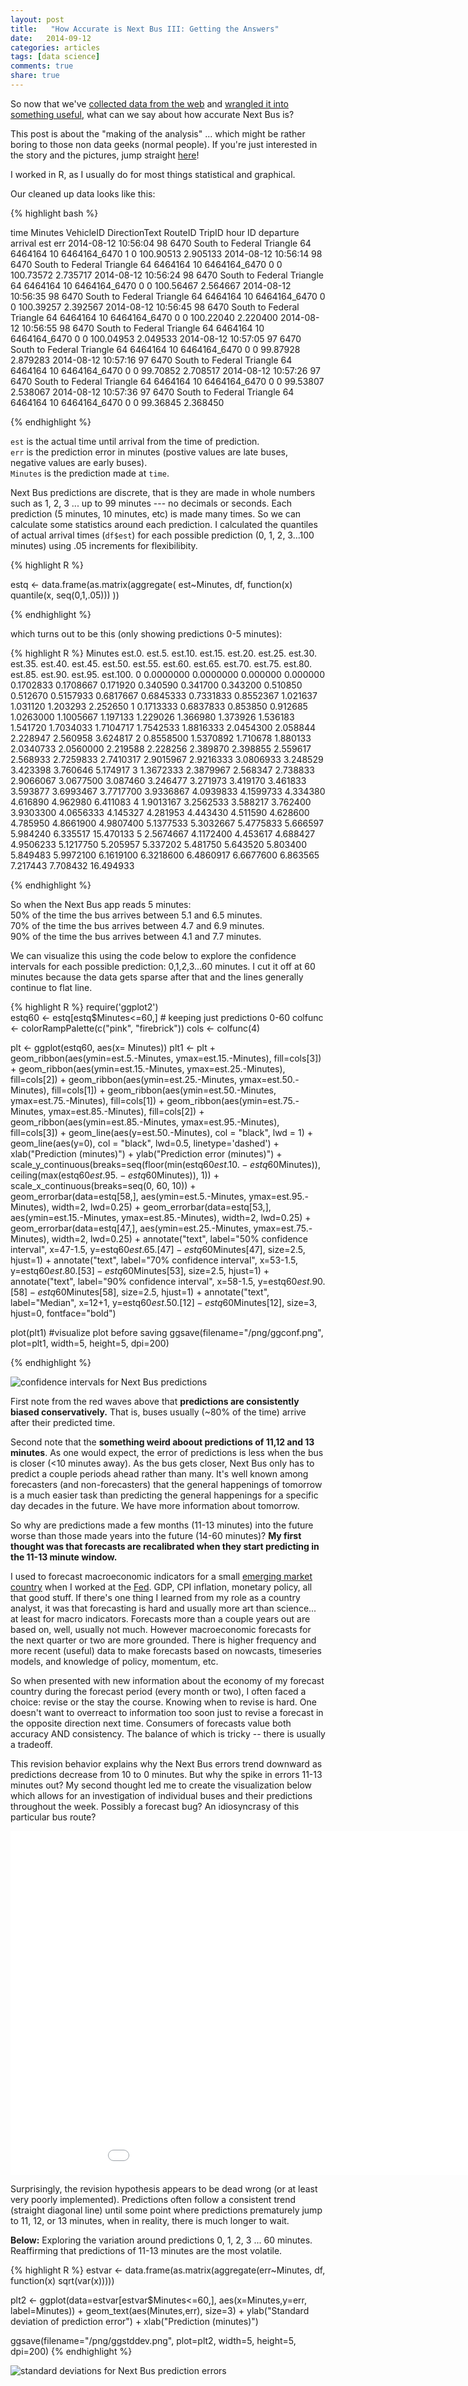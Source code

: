 ```yaml
---
layout: post
title:   "How Accurate is Next Bus III: Getting the Answers"
date:   2014-09-12
categories: articles
tags: [data science]
comments: true
share: true
---
```


So now that we've [collected data from the web](../nextbus1_api) and [wrangled it into something useful](../nextbus2_wrangle), what can we say about how accurate Next Bus is?

This post is about the "making of the analysis" ... which might be rather boring to those non data geeks (normal people).  If you're just interested in the story and the pictures, jump straight [here](http://brooksandrew.github.io/projects/wmata/)!   

I worked in R, as I usually do for most things statistical and graphical. 

Our cleaned up data looks like this:  

{% highlight bash %}

time                Minutes      VehicleID DirectionText              RouteID   TripID    hour  ID                   departure  arrival   est        err
2014-08-12 10:56:04      98      6470      South to Federal Triangle  64        6464164   10    6464164_6470         1          0         100.90513  2.905133
2014-08-12 10:56:14      98      6470      South to Federal Triangle  64        6464164   10    6464164_6470         0          0         100.73572  2.735717
2014-08-12 10:56:24      98      6470      South to Federal Triangle  64        6464164   10    6464164_6470         0          0         100.56467  2.564667
2014-08-12 10:56:35      98      6470      South to Federal Triangle  64        6464164   10    6464164_6470         0          0         100.39257  2.392567
2014-08-12 10:56:45      98      6470      South to Federal Triangle  64        6464164   10    6464164_6470         0          0         100.22040  2.220400
2014-08-12 10:56:55      98      6470      South to Federal Triangle  64        6464164   10    6464164_6470         0          0         100.04953  2.049533
2014-08-12 10:57:05      97      6470      South to Federal Triangle  64        6464164   10    6464164_6470         0          0          99.87928  2.879283
2014-08-12 10:57:16      97      6470      South to Federal Triangle  64        6464164   10    6464164_6470         0          0          99.70852  2.708517
2014-08-12 10:57:26      97      6470      South to Federal Triangle  64        6464164   10    6464164_6470         0          0          99.53807  2.538067
2014-08-12 10:57:36      97      6470      South to Federal Triangle  64        6464164   10    6464164_6470         0          0          99.36845  2.368450

{% endhighlight %}

`est` is the actual time until arrival from the time of prediction.    
`err` is the prediction error in minutes (postive values are late buses, negative values are early buses).  
`Minutes` is the prediction made at `time`.  

Next Bus predictions are discrete, that is they are made in whole numbers such as 1, 2, 3 ... up to 99 minutes --- no decimals or seconds.
Each prediction (5 minutes, 10 minutes, etc) is made many times. So we can calculate some statistics around each prediction.
I calculated the quantiles of actual arrival times (`df$est`) for each possible prediction (0, 1, 2, 3...100 minutes) using .05 increments for flexibilibity.

{% highlight R %} 

estq <- data.frame(as.matrix(aggregate(
		est~Minutes, df, function(x) quantile(x, seq(0,1,.05)))
	))

{% endhighlight %}


which turns out to be this (only showing predictions 0-5 minutes):

{% highlight R %}
  Minutes    est.0.    est.5.  est.10.  est.15.   est.20.   est.25.  est.30.  est.35.  est.40.  est.45.  est.50.  est.55.   est.60.   est.65.   est.70.   est.75.   est.80.  est.85.  est.90.  est.95.  est.100.
       0 0.0000000 0.0000000 0.000000 0.000000 0.1702833 0.1708667 0.171920 0.340590 0.341700 0.343200 0.510850 0.512670 0.5157933 0.6817667 0.6845333 0.7331833 0.8552367 1.021637 1.031120 1.203293  2.252650
       1 0.1713333 0.6837833 0.853850 0.912685 1.0263000 1.1005667 1.197133 1.229026 1.366980 1.373926 1.536183 1.541720 1.7034033 1.7104717 1.7542533 1.8816333 2.0454300 2.058844 2.228947 2.560958  3.624817
       2 0.8558500 1.5370892 1.710678 1.880133 2.0340733 2.0560000 2.219588 2.228256 2.389870 2.398855 2.559617 2.568933 2.7259833 2.7410317 2.9015967 2.9216333 3.0806933 3.248529 3.423398 3.760646  5.174917
       3 1.3672333 2.3879967 2.568347 2.738833 2.9066067 3.0677500 3.087460 3.246477 3.271973 3.419170 3.461833 3.593877 3.6993467 3.7717700 3.9336867 4.0939833 4.1599733 4.334380 4.616890 4.962980  6.411083
       4 1.9013167 3.2562533 3.588217 3.762400 3.9303300 4.0656333 4.145327 4.281953 4.443430 4.511590 4.628600 4.785950 4.8661900 4.9807400 5.1377533 5.3032667 5.4775833 5.666597 5.984240 6.335517 15.470133
       5 2.5674667 4.1172400 4.453617 4.688427 4.9506233 5.1217750 5.205957 5.337202 5.481750 5.643520 5.803400 5.849483 5.9972100 6.1619100 6.3218600 6.4860917 6.6677600 6.863565 7.217443 7.708432 16.494933

{% endhighlight %}

So when the Next Bus app reads 5 minutes:  
50% of the time the bus arrives between 5.1 and 6.5 minutes.  
70% of the time the bus arrives between 4.7 and 6.9 minutes.  
90% of the time the bus arrives between 4.1 and 7.7 minutes.

We can visualize this using the code below to explore the confidence intervals for each possible prediction: 0,1,2,3...60 minutes.  I cut it off at 60 minutes because the data gets sparse after that and the lines generally continue to flat line. 

{% highlight R %}
require('ggplot2')  
estq60 <- estq[estq$Minutes<=60,] # keeping just predictions 0-60
colfunc <- colorRampPalette(c("pink", "firebrick"))
cols <- colfunc(4)

plt <- ggplot(estq60, aes(x= Minutes))
plt1 <- plt + 
  geom_ribbon(aes(ymin=est.5.-Minutes,  ymax=est.15.-Minutes), fill=cols[3]) + 
  geom_ribbon(aes(ymin=est.15.-Minutes,  ymax=est.25.-Minutes), fill=cols[2]) +
  geom_ribbon(aes(ymin=est.25.-Minutes,  ymax=est.50.-Minutes), fill=cols[1]) +
  geom_ribbon(aes(ymin=est.50.-Minutes,  ymax=est.75.-Minutes), fill=cols[1]) +
  geom_ribbon(aes(ymin=est.75.-Minutes,  ymax=est.85.-Minutes), fill=cols[2]) +
  geom_ribbon(aes(ymin=est.85.-Minutes,  ymax=est.95.-Minutes), fill=cols[3]) +
  geom_line(aes(y=est.50.-Minutes), col = "black", lwd = 1) +
  geom_line(aes(y=0), col = "black", lwd=0.5, linetype='dashed') +
  xlab("Prediction (minutes)") + ylab("Prediction error (minutes)") +
  scale_y_continuous(breaks=seq(floor(min(estq60$est.10.-estq60$Minutes)), ceiling(max(estq60$est.95.-estq60$Minutes)), 1)) + 
  scale_x_continuous(breaks=seq(0, 60, 10)) +
  geom_errorbar(data=estq[58,], aes(ymin=est.5.-Minutes, ymax=est.95.-Minutes), width=2, lwd=0.25) +
  geom_errorbar(data=estq[53,], aes(ymin=est.15.-Minutes, ymax=est.85.-Minutes), width=2, lwd=0.25) +
  geom_errorbar(data=estq[47,], aes(ymin=est.25.-Minutes, ymax=est.75.-Minutes), width=2, lwd=0.25) +
  annotate("text", label="50% confidence interval", x=47-1.5, y=estq60$est.65.[47]-estq60$Minutes[47], size=2.5, hjust=1) +
  annotate("text", label="70% confidence interval", x=53-1.5, y=estq60$est.80.[53]-estq60$Minutes[53], size=2.5, hjust=1) +
  annotate("text", label="90% confidence interval", x=58-1.5, y=estq60$est.90.[58]-estq60$Minutes[58], size=2.5, hjust=1) +
  annotate("text", label="Median", x=12+1, y=estq60$est.50.[12]-estq60$Minutes[12], size=3, hjust=0, fontface="bold")

plot(plt1) #visualize plot before saving
ggsave(filename="/png/ggconf.png", plot=plt1, width=5, height=5, dpi=200) 

{% endhighlight %}

<img src="/assets/png/ggconf.png" alt="confidence intervals for Next Bus predictions">

First note from the red waves above that **predictions are consistently biased conservatively.**  That is, buses usually (~80% of the time) arrive after their predicted time.

Second note that the **something weird aboout predictions of 11,12 and 13 minutes**.  As one would expect, the error of predictions is less when the bus is closer (<10 minutes away).  As the bus gets closer, Next Bus only has to predict a couple periods ahead rather than many.  It's well known among forecasters (and non-forecasters) that the general happenings of tomorrow is a much
easier task than predicting the general happenings for a specific day decades in the future.
We have more information about tomorrow.  

So why are predictions made a few months (11-13 minutes) into the future worse than 
those made years into the future (14-60 minutes)?  **My first thought was that forecasts are recalibrated when they start predicting in the 11-13 minute window.**  

I used to forecast macroeconomic indicators for a small [emerging market country](http://en.wikipedia.org/wiki/Chile) when I worked at the [Fed](http://www.federalreserve.gov/).  GDP, CPI inflation, monetary policy, all that good stuff.  If there's one thing I learned from my role as a country analyst, it was that forecasting is hard and usually more art than science... at least for macro indicators.  Forecasts more than a couple years out are based on, well, usually not much.  However macroeconomic forecasts for the
next quarter or two are more grounded.
There is higher frequency and more recent (useful) data to make forecasts based on nowcasts, timeseries models, and knowledge of policy, momentum, etc.  

So when presented with new information about the economy of my forecast country during the forecast period (every month or two), I often faced a choice: revise or the stay the course.  Knowing when to revise is hard.  One doesn't want to overreact
to information too soon just to revise a forecast in the opposite direction next time.  Consumers of forecasts value both accuracy AND
consistency.  The balance of which is tricky -- there is usually a tradeoff.

This revision behavior explains why the Next Bus errors trend downward as predictions decrease from 10 to 0 minutes.  But why the spike in 
errors 11-13 minutes out?  My second thought led me to create the visualization below which allows for an investigation of individual buses and their predictions throughout the week.  Possibly a forecast bug? An idiosyncrasy of this particular bus route? 

<iframe style="border: 0px;" src="/assets/html/busScatter.html" width="1000" height="550"></iframe>

Surprisingly, the revision hypothesis appears to be dead wrong (or at least very poorly implemented).
Predictions often follow a consistent trend (straight diagonal line) until some point where predictions 
prematurely jump to 11, 12, or 13 minutes, when in reality, there is much longer to wait.  

**Below:** Exploring the variation around predictions 0, 1, 2, 3 ... 60 minutes.  Reaffirming that predictions of 11-13 minutes
are the most volatile.

{% highlight R %}
estvar <- data.frame(as.matrix(aggregate(err~Minutes, df, function(x) sqrt(var(x)))))

plt2 <- ggplot(data=estvar[estvar$Minutes<=60,], aes(x=Minutes,y=err, label=Minutes)) +
          geom_text(aes(Minutes,err), size=3) +
          ylab("Standard deviation of prediction error") +
          xlab("Prediction (minutes)")

ggsave(filename="/png/ggstddev.png", plot=plt2, width=5, height=5, dpi=200) 
{% endhighlight %}

<img src="/assets/png/ggstddev.png" alt="standard deviations for Next Bus prediction errors">




<!-- The graphic below shows confidence intervals for Next Bus predictions ranging from 0-60 minutes.
So when the Next Bus app reads 10 minutes:  
50% of the time the bus arrives between 31 seconds and 3:11 minutes late.  
70% of the time the bus arrives between 19 seconds and 4:07 minutes late.  
90% of the time the bus arrives between 50 seconds early and 6:20 minutes late. -->
